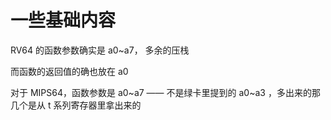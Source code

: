 
# 一些基础内容

RV64 的函数参数确实是 a0~a7， 多余的压栈

而函数的返回值的确也放在 a0

对于 MIPS64，函数参数是 a0~a7 —— 不是绿卡里提到的 a0~a3 ，多出来的那几个是从 t 系列寄存器里拿出来的